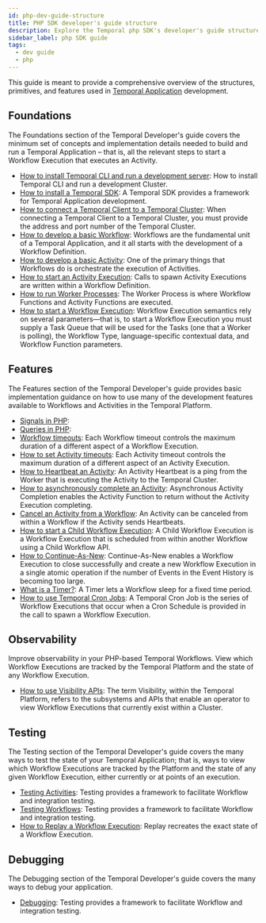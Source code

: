 ```yaml
---
id: php-dev-guide-structure
title: PHP SDK developer's guide structure
description: Explore the Temporal php SDK's developer's guide structure.
sidebar_label: php SDK guide
tags:
  - dev guide
  - php
---
```


This guide is meant to provide a comprehensive overview of the structures, primitives, and features used in [Temporal Application](/temporal#temporal-application) development.

## Foundations

The Foundations section of the Temporal Developer's guide covers the minimum set of concepts and implementation details needed to build and run a Temporal Application – that is, all the relevant steps to start a Workflow Execution that executes an Activity.

- [How to install Temporal CLI and run a development server](/self-hosted/how-to-install-temporal-cli): How to install Temporal CLI and run a development Cluster.
- [How to install a Temporal SDK](/php/add-sdk): A Temporal SDK provides a framework for Temporal Application development.
- [How to connect a Temporal Client to a Temporal Cluster](/php/connect-to-a-dev-cluster): When connecting a Temporal Client to a Temporal Cluster, you must provide the address and port number of the Temporal Cluster.
- [How to develop a basic Workflow](/php/developing-workflows): Workflows are the fundamental unit of a Temporal Application, and it all starts with the development of a Workflow Definition.
- [How to develop a basic Activity](/php/developing-activities): One of the primary things that Workflows do is orchestrate the execution of Activities.
- [How to start an Activity Execution](/php/spawning-activities): Calls to spawn Activity Executions are written within a Workflow Definition.
- [How to run Worker Processes](/php/run-a-dev-worker): The Worker Process is where Workflow Functions and Activity Functions are executed.
- [How to start a Workflow Execution](/php/spawning-workflows): Workflow Execution semantics rely on several parameters—that is, to start a Workflow Execution you must supply a Task Queue that will be used for the Tasks (one that a Worker is polling), the Workflow Type, language-specific contextual data, and Workflow Function parameters.

## Features

The Features section of the Temporal Developer's guide provides basic implementation guidance on how to use many of the development features available to Workflows and Activities in the Temporal Platform.

- [Signals in PHP](/php/signals):
- [Queries in PHP](/php/queries):
- [Workflow timeouts](/php/workflow-timeouts): Each Workflow timeout controls the maximum duration of a different aspect of a Workflow Execution.
- [How to set Activity timeouts](/php/activity-timeouts): Each Activity timeout controls the maximum duration of a different aspect of an Activity Execution.
- [How to Heartbeat an Activity](/php/activity-heartbeats): An Activity Heartbeat is a ping from the Worker that is executing the Activity to the Temporal Cluster.
- [How to asynchronously complete an Activity](/php/async-activity-completion): Asynchronous Activity Completion enables the Activity Function to return without the Activity Execution completing.
- [Cancel an Activity from a Workflow](/php/cancel-activity): An Activity can be canceled from within a Workflow if the Activity sends Heartbeats.
- [How to start a Child Workflow Execution](/php/child-workflows): A Child Workflow Execution is a Workflow Execution that is scheduled from within another Workflow using a Child Workflow API.
- [How to Continue-As-New](/php/continue-as-new): Continue-As-New enables a Workflow Execution to close successfully and create a new Workflow Execution in a single atomic operation if the number of Events in the Event History is becoming too large.
- [What is a Timer?](/php/timers): A Timer lets a Workflow sleep for a fixed time period.
- [How to use Temporal Cron Jobs](/php/cron-jobs): A Temporal Cron Job is the series of Workflow Executions that occur when a Cron Schedule is provided in the call to spawn a Workflow Execution.

## Observability

Improve observability in your PHP-based Temporal Workflows. View which Workflow Executions are tracked by the Temporal Platform and the state of any Workflow Execution.

- [How to use Visibility APIs](/php/visibility): The term Visibility, within the Temporal Platform, refers to the subsystems and APIs that enable an operator to view Workflow Executions that currently exist within a Cluster.

## Testing

The Testing section of the Temporal Developer's guide covers the many ways to test the state of your Temporal Application; that is, ways to view which Workflow Executions are tracked by the Platform and the state of any given Workflow Execution, either currently or at points of an execution.

- [Testing Activities](/php/testing-activities): Testing provides a framework to facilitate Workflow and integration testing.
- [Testing Workflows](/php/testing-workflows): Testing provides a framework to facilitate Workflow and integration testing.
- [How to Replay a Workflow Execution](/php/replays): Replay recreates the exact state of a Workflow Execution.

## Debugging

The Debugging section of the Temporal Developer's guide covers the many ways to debug your application.

- [Debugging](/php/debugging): Testing provides a framework to facilitate Workflow and integration testing.
